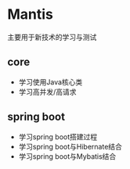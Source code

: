 # Mantis

主要用于新技术的学习与测试

## core
- 学习使用Java核心类
- 学习高并发/高请求

## spring boot
- 学习spring boot搭建过程
- 学习spring boot与Hibernate结合
- 学习spring boot与Mybatis结合
